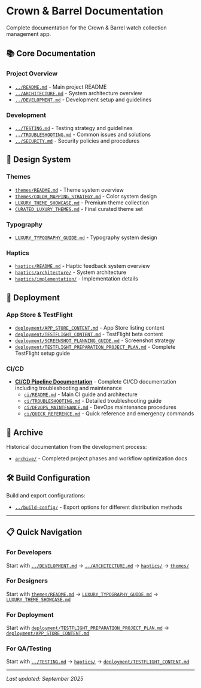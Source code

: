 # Crown & Barrel Documentation

Complete documentation for the Crown & Barrel watch collection management app.

## 📚 **Core Documentation**

### **Project Overview**
- [`../README.md`](../README.md) - Main project README
- [`../ARCHITECTURE.md`](../ARCHITECTURE.md) - System architecture overview
- [`../DEVELOPMENT.md`](../DEVELOPMENT.md) - Development setup and guidelines

### **Development**
- [`../TESTING.md`](../TESTING.md) - Testing strategy and guidelines
- [`../TROUBLESHOOTING.md`](../TROUBLESHOOTING.md) - Common issues and solutions
- [`../SECURITY.md`](../SECURITY.md) - Security policies and procedures

## 🎨 **Design System**

### **Themes**
- [`themes/README.md`](themes/README.md) - Theme system overview
- [`themes/COLOR_MAPPING_STRATEGY.md`](themes/COLOR_MAPPING_STRATEGY.md) - Color system design
- [`LUXURY_THEME_SHOWCASE.md`](LUXURY_THEME_SHOWCASE.md) - Premium theme collection
- [`CURATED_LUXURY_THEMES.md`](CURATED_LUXURY_THEMES.md) - Final curated theme set

### **Typography**
- [`LUXURY_TYPOGRAPHY_GUIDE.md`](LUXURY_TYPOGRAPHY_GUIDE.md) - Typography system design

### **Haptics**
- [`haptics/README.md`](haptics/README.md) - Haptic feedback system overview
- [`haptics/architecture/`](haptics/architecture/) - System architecture
- [`haptics/implementation/`](haptics/implementation/) - Implementation details

## 🚀 **Deployment**

### **App Store & TestFlight**
- [`deployment/APP_STORE_CONTENT.md`](deployment/APP_STORE_CONTENT.md) - App Store listing content
- [`deployment/TESTFLIGHT_CONTENT.md`](deployment/TESTFLIGHT_CONTENT.md) - TestFlight beta content
- [`deployment/SCREENSHOT_PLANNING_GUIDE.md`](deployment/SCREENSHOT_PLANNING_GUIDE.md) - Screenshot strategy
- [`deployment/TESTFLIGHT_PREPARATION_PROJECT_PLAN.md`](deployment/TESTFLIGHT_PREPARATION_PROJECT_PLAN.md) - Complete TestFlight setup guide

### **CI/CD**
- **[CI/CD Pipeline Documentation](ci/)** - Complete CI/CD documentation including troubleshooting and maintenance
  - [`ci/README.md`](ci/README.md) - Main CI guide and architecture
  - [`ci/TROUBLESHOOTING.md`](ci/TROUBLESHOOTING.md) - Detailed troubleshooting guide
  - [`ci/DEVOPS_MAINTENANCE.md`](ci/DEVOPS_MAINTENANCE.md) - DevOps maintenance procedures
  - [`ci/QUICK_REFERENCE.md`](ci/QUICK_REFERENCE.md) - Quick reference and emergency commands

## 📁 **Archive**

Historical documentation from the development process:
- [`archive/`](archive/) - Completed project phases and workflow optimization docs

## 🛠️ **Build Configuration**

Build and export configurations:
- [`../build-config/`](../build-config/) - Export options for different distribution methods

---

## 📋 **Quick Navigation**

### **For Developers**
Start with [`../DEVELOPMENT.md`](../DEVELOPMENT.md) → [`../ARCHITECTURE.md`](../ARCHITECTURE.md) → [`haptics/`](haptics/) → [`themes/`](themes/)

### **For Designers**
Start with [`themes/README.md`](themes/README.md) → [`LUXURY_TYPOGRAPHY_GUIDE.md`](LUXURY_TYPOGRAPHY_GUIDE.md) → [`LUXURY_THEME_SHOWCASE.md`](LUXURY_THEME_SHOWCASE.md)

### **For Deployment**
Start with [`deployment/TESTFLIGHT_PREPARATION_PROJECT_PLAN.md`](deployment/TESTFLIGHT_PREPARATION_PROJECT_PLAN.md) → [`deployment/APP_STORE_CONTENT.md`](deployment/APP_STORE_CONTENT.md)

### **For QA/Testing**
Start with [`../TESTING.md`](../TESTING.md) → [`haptics/`](haptics/) → [`deployment/TESTFLIGHT_CONTENT.md`](deployment/TESTFLIGHT_CONTENT.md)

---

*Last updated: September 2025*
